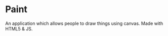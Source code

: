 Paint
=====

An application which allows people to draw things using canvas. Made with HTML5 &amp; JS.
